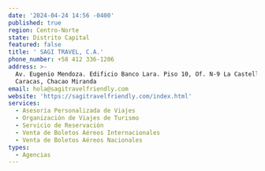 ```yaml
---
date: '2024-04-24 14:56 -0400'
published: true
region: Centro-Norte
state: Distrito Capital
featured: false
title: ' SAGI TRAVEL, C.A.'
phone_number: +58 412 336-1206
address: >-
  Av. Eugenio Mendoza. Edificio Banco Lara. Piso 10, Of. N-9 La Castellana,
  Caracas, Chacao Miranda 
email: hola@sagitravelfriendly.com
website: 'https://sagitravelfriendly.com/index.html'
services:
  - Asesoría Personalizada de Viajes
  - Organización de Viajes de Turismo
  - Servicio de Reservación
  - Venta de Boletos Aéreos Internacionales
  - Venta de Boletos Aéreos Nacionales
types:
  - Agencias
---
```


